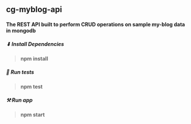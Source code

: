 ## cg-myblog-api 
#### The REST API built to perform CRUD operations on sample my-blog data in mongodb
##### ⬇ Install Dependencies 
> **npm install**

##### 🎯 Run tests 
> **npm test** 

##### ⚒️ Run app 
> **npm start** 

